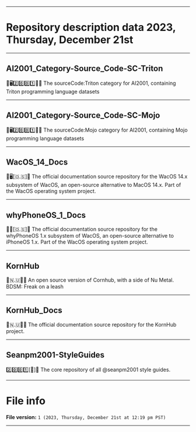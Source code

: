 
***

# Repository description data 2023, Thursday, December 21st

---

## AI2001_Category-Source_Code-SC-Triton

🧠️🖥️2️⃣️0️⃣️0️⃣️1️⃣️💾️📜️ The sourceCode:Triton category for AI2001, containing Triton programming language datasets

---

## AI2001_Category-Source_Code-SC-Mojo

🧠️🖥️2️⃣️0️⃣️0️⃣️1️⃣️💾️📜️ The sourceCode:Mojo category for AI2001, containing Mojo programming language datasets

---

## WacOS_14_Docs

🍏️🖥️[🇴.🇸]📖️ The official documentation source repository for the WacOS 14.x subsystem of WacOS, an open-source alternative to MacOS 14.x. Part of the WacOS operating system project.

---

## whyPhoneOS_1_Docs

🍏️📱️[🇴.🇸]📖️ The official documentation source repository for the whyPhoneOS 1.x subsystem of WacOS, an open-source alternative to iPhoneOS 1.x. Part of the WacOS operating system project.

---

## KornHub

🌽️🇳.🇺🌽️💾️ An open source version of Cornhub, with a side of Nu Metal. BDSM: Freak on a leash

---

## KornHub_Docs

🌽️🇳.🇺🌽️📖️ The official documentation source repository for the KornHub project.

---

## Seanpm2001-StyleGuides

2️⃣️0️⃣️0️⃣️1️⃣️[🎨️]📔️ The core repository of all @seanpm2001 style guides.

***

# File info

**File version:** `1 (2023, Thursday, December 21st at 12:19 pm PST)`

***

